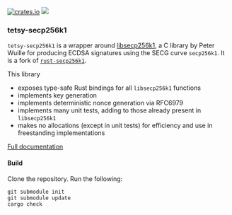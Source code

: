 [![crates.io](https://img.shields.io/crates/v/tetsy-secp256k1.svg)](https://crates.io/crates/tetsy-secp256k1)
[![](https://tokei.rs/b1/github/tetcoin/tetsy-secp256k1)](https://github.com/tetcoin/tetsy-secp256k1)


### tetsy-secp256k1

`tetsy-secp256k1` is a wrapper around [libsecp256k1](https://github.com/bitcoin/secp256k1),
a C library by Peter Wuille for producing ECDSA signatures using the SECG curve
`secp256k1`. It is a fork of [`rust-secp256k1`](https://github.com/rust-bitcoin/rust-secp256k1).
 
This library
* exposes type-safe Rust bindings for all `libsecp256k1` functions
* implements key generation
* implements deterministic nonce generation via RFC6979
* implements many unit tests, adding to those already present in `libsecp256k1`
* makes no allocations (except in unit tests) for efficiency and use in freestanding implementations

[Full documentation](https://docs.rs/tetsy-secp256k1)

#### Build

Clone the repository. Run the following:

```
git submodule init
git submodule update
cargo check
```

